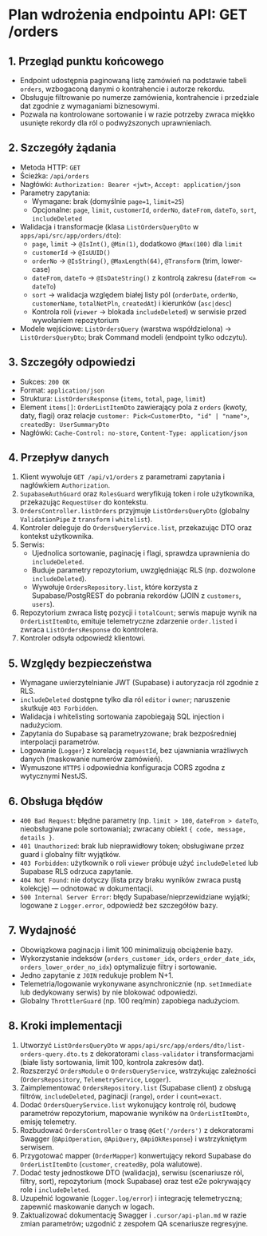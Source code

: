 # Plan wdrożenia endpointu API: GET /orders

## 1. Przegląd punktu końcowego
- Endpoint udostępnia paginowaną listę zamówień na podstawie tabeli `orders`, wzbogaconą danymi o kontrahencie i autorze rekordu.
- Obsługuje filtrowanie po numerze zamówienia, kontrahencie i przedziale dat zgodnie z wymaganiami biznesowymi.
- Pozwala na kontrolowane sortowanie i w razie potrzeby zwraca miękko usunięte rekordy dla ról o podwyższonych uprawnieniach.

## 2. Szczegóły żądania
- Metoda HTTP: `GET`
- Ścieżka: `/api/orders`
- Nagłówki: `Authorization: Bearer <jwt>`, `Accept: application/json`
- Parametry zapytania:
  - Wymagane: brak (domyślnie `page=1`, `limit=25`)
  - Opcjonalne: `page`, `limit`, `customerId`, `orderNo`, `dateFrom`, `dateTo`, `sort`, `includeDeleted`
- Walidacja i transformacje (klasa `ListOrdersQueryDto` w `apps/api/src/app/orders/dto`):
  - `page`, `limit` → `@IsInt()`, `@Min(1)`, dodatkowo `@Max(100)` dla `limit`
  - `customerId` → `@IsUUID()`
  - `orderNo` → `@IsString()`, `@MaxLength(64)`, `@Transform` (trim, lower-case)
  - `dateFrom`, `dateTo` → `@IsDateString()` z kontrolą zakresu (`dateFrom <= dateTo`)
  - `sort` → walidacja względem białej listy pól (`orderDate`, `orderNo`, `customerName`, `totalNetPln`, `createdAt`) i kierunków (`asc|desc`)
  - Kontrola roli (`viewer` → blokada `includeDeleted`) w serwisie przed wywołaniem repozytorium
- Modele wejściowe: `ListOrdersQuery` (warstwa współdzielona) → `ListOrdersQueryDto`; brak Command modeli (endpoint tylko odczytu).

## 3. Szczegóły odpowiedzi
- Sukces: `200 OK`
- Format: `application/json`
- Struktura: `ListOrdersResponse` (`items`, `total`, `page`, `limit`)
- Element `items[]`: `OrderListItemDto` zawierający pola z `orders` (kwoty, daty, flagi) oraz relacje `customer: Pick<CustomerDto, "id" | "name">`, `createdBy: UserSummaryDto`
- Nagłówki: `Cache-Control: no-store`, `Content-Type: application/json`

## 4. Przepływ danych
1. Klient wywołuje `GET /api/v1/orders` z parametrami zapytania i nagłówkiem `Authorization`.
2. `SupabaseAuthGuard` oraz `RolesGuard` weryfikują token i role użytkownika, przekazując `RequestUser` do kontekstu.
3. `OrdersController.listOrders` przyjmuje `ListOrdersQueryDto` (globalny `ValidationPipe` z `transform` i `whitelist`).
4. Kontroler deleguje do `OrdersQueryService.list`, przekazując DTO oraz kontekst użytkownika.
5. Serwis:
   - Ujednolica sortowanie, paginację i flagi, sprawdza uprawnienia do `includeDeleted`.
   - Buduje parametry repozytorium, uwzględniając RLS (np. dozwolone `includeDeleted`).
   - Wywołuje `OrdersRepository.list`, które korzysta z Supabase/PostgREST do pobrania rekordów (JOIN z `customers`, `users`).
6. Repozytorium zwraca listę pozycji i `totalCount`; serwis mapuje wynik na `OrderListItemDto`, emituje telemetryczne zdarzenie `order.listed` i zwraca `ListOrdersResponse` do kontrolera.
7. Kontroler odsyła odpowiedź klientowi.

## 5. Względy bezpieczeństwa
- Wymagane uwierzytelnianie JWT (Supabase) i autoryzacja ról zgodnie z RLS.
- `includeDeleted` dostępne tylko dla ról `editor` i `owner`; naruszenie skutkuje `403 Forbidden`.
- Walidacja i whitelisting sortowania zapobiegają SQL injection i nadużyciom.
- Zapytania do Supabase są parametryzowane; brak bezpośredniej interpolacji parametrów.
- Logowanie (`Logger`) z korelacją `requestId`, bez ujawniania wrażliwych danych (maskowanie numerów zamówień).
- Wymuszone `HTTPS` i odpowiednia konfiguracja CORS zgodna z wytycznymi NestJS.

## 6. Obsługa błędów
- `400 Bad Request`: błędne parametry (np. `limit > 100`, `dateFrom > dateTo`, nieobsługiwane pole sortowania); zwracany obiekt `{ code, message, details }`.
- `401 Unauthorized`: brak lub nieprawidłowy token; obsługiwane przez guard i globalny filtr wyjątków.
- `403 Forbidden`: użytkownik o roli `viewer` próbuje użyć `includeDeleted` lub Supabase RLS odrzuca zapytanie.
- `404 Not Found`: nie dotyczy (lista przy braku wyników zwraca pustą kolekcję) — odnotować w dokumentacji.
- `500 Internal Server Error`: błędy Supabase/nieprzewidziane wyjątki; logowane z `Logger.error`, odpowiedź bez szczegółów bazy.

## 7. Wydajność
- Obowiązkowa paginacja i limit 100 minimalizują obciążenie bazy.
- Wykorzystanie indeksów (`orders_customer_idx`, `orders_order_date_idx`, `orders_lower_order_no_idx`) optymalizuje filtry i sortowanie.
- Jedno zapytanie z `JOIN` redukuje problem N+1.
- Telemetria/logowanie wykonywane asynchronicznie (np. `setImmediate` lub dedykowany serwis) by nie blokować odpowiedzi.
- Globalny `ThrottlerGuard` (np. 100 req/min) zapobiega nadużyciom.

## 8. Kroki implementacji
1. Utworzyć `ListOrdersQueryDto` w `apps/api/src/app/orders/dto/list-orders-query.dto.ts` z dekoratorami `class-validator` i transformacjami (białe listy sortowania, limit 100, kontrola zakresów dat).
2. Rozszerzyć `OrdersModule` o `OrdersQueryService`, wstrzykując zależności (`OrdersRepository`, `TelemetryService`, `Logger`).
3. Zaimplementować `OrdersRepository.list` (Supabase client) z obsługą filtrów, `includeDeleted`, paginacji (`range`), `order` i `count=exact`.
4. Dodać `OrdersQueryService.list` wykonujący kontrolę ról, budowę parametrów repozytorium, mapowanie wyników na `OrderListItemDto`, emisję telemetry.
5. Rozbudować `OrdersController` o trasę `@Get('/orders')` z dekoratorami Swagger (`@ApiOperation`, `@ApiQuery`, `@ApiOkResponse`) i wstrzykniętym serwisem.
6. Przygotować mapper (`OrderMapper`) konwertujący rekord Supabase do `OrderListItemDto` (`customer`, `createdBy`, pola walutowe).
7. Dodać testy jednostkowe DTO (walidacja), serwisu (scenariusze ról, filtry, sort), repozytorium (mock Supabase) oraz test e2e pokrywający role i `includeDeleted`.
8. Uzupełnić logowanie (`Logger.log/error`) i integrację telemetryczną; zapewnić maskowanie danych w logach.
9. Zaktualizować dokumentację Swagger i `.cursor/api-plan.md` w razie zmian parametrów; uzgodnić z zespołem QA scenariusze regresyjne.
